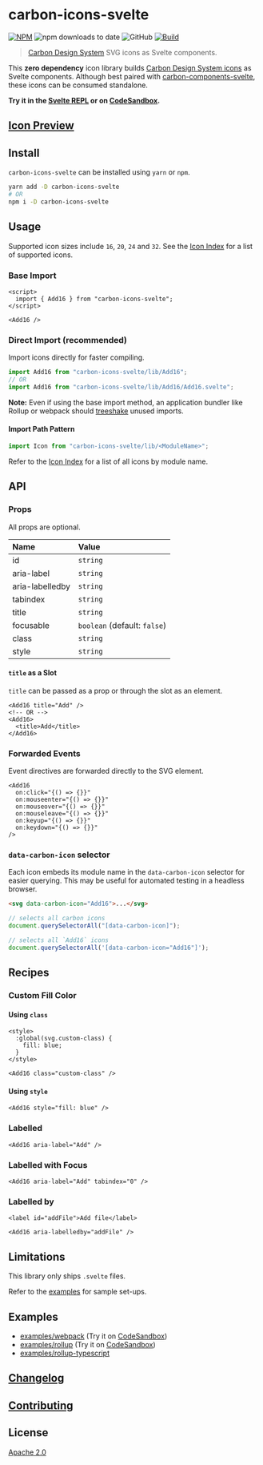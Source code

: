 # carbon-icons-svelte

[![NPM][npm]][npm-url]
![npm downloads to date](https://img.shields.io/npm/dt/carbon-icons-svelte?color=262626&style=for-the-badge)
![GitHub](https://img.shields.io/github/license/ibm/carbon-icons-svelte?color=262626&style=for-the-badge)
[![Build][build]][build-badge]

> [Carbon Design System](https://github.com/carbon-design-system) SVG icons as Svelte components.

This **zero dependency** icon library builds [Carbon Design System icons](https://www.carbondesignsystem.com/guidelines/icons/library) as Svelte components. Although best paired with [carbon-components-svelte](https://github.com/IBM/carbon-components-svelte), these icons can be consumed standalone.

**Try it in the [Svelte REPL](https://svelte.dev/repl/931e6a3461434622adad0557579c0a29?version=3.16.7) or on [CodeSandbox](https://codesandbox.io/s/github/IBM/carbon-icons-svelte/tree/master/examples/webpack).**

## [Icon Preview](https://ibm.github.io/carbon-icons-svelte/)

## Install

`carbon-icons-svelte` can be installed using `yarn` or `npm`.

```bash
yarn add -D carbon-icons-svelte
# OR
npm i -D carbon-icons-svelte
```

## Usage

Supported icon sizes include `16`, `20`, `24` and `32`. See the [Icon Index](ICON_INDEX.md) for a list of supported icons.

### Base Import

```svelte
<script>
  import { Add16 } from "carbon-icons-svelte";
</script>

<Add16 />
```

### Direct Import (recommended)

Import icons directly for faster compiling.

```js
import Add16 from "carbon-icons-svelte/lib/Add16";
// OR
import Add16 from "carbon-icons-svelte/lib/Add16/Add16.svelte";
```

**Note:** Even if using the base import method, an application bundler like Rollup or webpack should [treeshake](https://developer.mozilla.org/en-US/docs/Glossary/Tree_shaking) unused imports.

#### Import Path Pattern

```js
import Icon from "carbon-icons-svelte/lib/<ModuleName>";
```

Refer to the [Icon Index](ICON_INDEX.md) for a list of all icons by module name.

## API

### Props

All props are optional.

| Name            | Value                        |
| :-------------- | :--------------------------- |
| id              | `string`                     |
| aria-label      | `string`                     |
| aria-labelledby | `string`                     |
| tabindex        | `string`                     |
| title           | `string`                     |
| focusable       | `boolean` (default: `false`) |
| class           | `string`                     |
| style           | `string`                     |

#### `title` as a Slot

`title` can be passed as a prop or through the slot as an element.

```svelte
<Add16 title="Add" />
<!-- OR -->
<Add16>
  <title>Add</title>
</Add16>
```

### Forwarded Events

Event directives are forwarded directly to the SVG element.

```svelte
<Add16
  on:click="{() => {}}"
  on:mouseenter="{() => {}}"
  on:mouseover="{() => {}}"
  on:mouseleave="{() => {}}"
  on:keyup="{() => {}}"
  on:keydown="{() => {}}"
/>
```

### `data-carbon-icon` selector

Each icon embeds its module name in the `data-carbon-icon` selector for easier querying. This may be useful for automated testing in a headless browser.

```html
<svg data-carbon-icon="Add16">...</svg>
```

```js
// selects all carbon icons
document.querySelectorAll("[data-carbon-icon]");

// selects all `Add16` icons
document.querySelectorAll('[data-carbon-icon="Add16"]');
```

## Recipes

### Custom Fill Color

#### Using `class`

```svelte
<style>
  :global(svg.custom-class) {
    fill: blue;
  }
</style>

<Add16 class="custom-class" />
```

#### Using `style`

```svelte
<Add16 style="fill: blue" />
```

### Labelled

```svelte
<Add16 aria-label="Add" />
```

### Labelled with Focus

```svelte
<Add16 aria-label="Add" tabindex="0" />
```

### Labelled by

```svelte
<label id="addFile">Add file</label>

<Add16 aria-labelledby="addFile" />
```

## Limitations

This library only ships `.svelte` files.

Refer to the [examples](examples) for sample set-ups.

## Examples

- [examples/webpack](examples/webpack) (Try it on [CodeSandbox](https://codesandbox.io/s/github/IBM/carbon-icons-svelte/tree/master/examples/webpack))
- [examples/rollup](examples/rollup) (Try it on [CodeSandbox](https://codesandbox.io/s/github/IBM/carbon-icons-svelte/tree/master/examples/rollup))
- [examples/rollup-typescript](examples/rollup-typescript)

## [Changelog](CHANGELOG.md)

## [Contributing](CONTRIBUTING.md)

## License

[Apache 2.0](LICENSE)

[npm]: https://img.shields.io/npm/v/carbon-icons-svelte.svg?color=262626&style=for-the-badge
[npm-url]: https://npmjs.com/package/carbon-icons-svelte
[build]: https://travis-ci.com/ibm/carbon-icons-svelte.svg?color=24a148&style=for-the-badge
[build-badge]: https://travis-ci.com/ibm/carbon-icons-svelte
